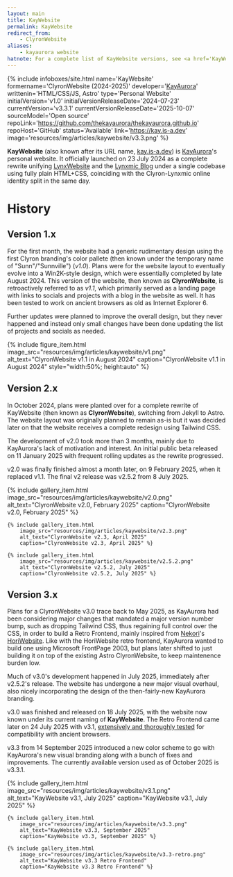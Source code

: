 ```yaml
---
layout: main
title: KayWebsite
permalink: KayWebsite
redirect_from:
    - ClyronWebsite
aliases:
    - kayaurora website
hatnote: For a complete list of KayWebsite versions, see <a href='KayWebsite_version_history'>KayWebsite version history</a>
---
```

{% include infoboxes/site.html
name='KayWebsite'
formername='ClyronWebsite (2024-2025)'
developer='<a href="KayAurora">KayAurora</a>'
writtenin='HTML/CSS/JS, Astro'
type='Personal Website'
initialVersion='v1.0'
initialVersionReleaseDate='2024-07-23'
currentVersion='v3.3.1'
currentVersionReleaseDate='2025-10-07'
sourceModel='Open source'
repoLink='https://github.com/thekayaurora/thekayaurora.github.io'
repoHost='GitHub'
status='Available'
link='https://kay.is-a.dev'
image='resources/img/articles/kaywebsite/v3.3.png'
%}

**KayWebsite** (also known after its URL name, [kay.is-a.dev](https://kay.is-a.dev)) is [KayAurora](KayAurora)'s personal website. It officially launched on 23 July 2024 as a complete rewrite unifying [LynxWebsite](LynxWebsite) and the [Lynxmic Blog](Lynxmic_Blog) under a single codebase using fully plain HTML+CSS, coinciding with the Clyron-Lynxmic online identity split in the same day.

# History
## Version 1.x
For the first month, the website had a generic rudimentary design using the first Clyron branding's color pallete (then known under the temporary name of "Sunn"/"Sunnville") (*v1.0*).
Plans were for the website layout to eventually evolve into a Win2K-style design, which were essentially completed by late August 2024. This version of the website, then known as **ClyronWebsite**, is retroactively referred to as *v1.1*, which primarily served as a landing page with links to socials and projects with a blog in the website as well. It has been tested to work on ancient browsers as old as Internet Explorer 6.

Further updates were planned to improve the overall design, but they never happened and instead only small changes have been done updating the list of projects and socials as needed.

<div>
    {% include figure_item.html 
        image_src="resources/img/articles/kaywebsite/v1.png" 
        alt_text="ClyronWebsite v1.1 in August 2024" 
        caption="ClyronWebsite v1.1 in August 2024"
        style="width:50%; height:auto" %}
        </div>

## Version 2.x
In October 2024, plans were planted over for a complete rewrite of KayWebsite (then known as **ClyronWebsite**), switching from Jekyll to Astro. The website layout was originally planned to remain as-is but it was decided later on that the website receives a complete redesign using Tailwind CSS.

The development of v2.0 took more than 3 months, mainly due to KayAurora's lack of motivation and interest. An initial public beta released on 11 January 2025 with frequent rolling updates as the rewrite progressed.

v2.0 was finally finished almost a month later, on 9 February 2025, when it replaced v1.1. The final v2 release was v2.5.2 from 8 July 2025.

<div class="wiki-gallery">
    {% include gallery_item.html 
        image_src="resources/img/articles/kaywebsite/v2.0.png" 
        alt_text="ClyronWebsite v2.0, February 2025" 
        caption="ClyronWebsite v2.0, February 2025" %}

    {% include gallery_item.html 
        image_src="resources/img/articles/kaywebsite/v2.3.png" 
        alt_text="ClyronWebsite v2.3, April 2025" 
        caption="ClyronWebsite v2.3, April 2025" %}

    {% include gallery_item.html 
        image_src="resources/img/articles/kaywebsite/v2.5.2.png" 
        alt_text="ClyronWebsite v2.5.2, July 2025" 
        caption="ClyronWebsite v2.5.2, July 2025" %}
</div>

## Version 3.x
Plans for a ClyronWebsite v3.0 trace back to May 2025, as KayAurora had been considering major changes that mandated a major version number bump, such as dropping Tailwind CSS, thus regaining full control over the CSS, in order to build a Retro Frontend, mainly inspired from [Nekori](Nekori64)'s [HoriWebsite](HoriWebsite).
Like with the HoriWebsite retro frontend, KayAurora wanted to build one using Microsoft FrontPage 2003, but plans later shifted to just building it on top of the existing Astro ClyronWebsite, to keep maintenence burden low.

Much of v3.0's development happened in July 2025, immediately after v2.5.2's release. The website has undergone a new major visual overhaul, also nicely incorporating the design of the then-fairly-new KayAurora branding.

v3.0 was finished and released on 18 July 2025, with the website now known under its current naming of **KayWebsite**. The Retro Frontend came later on 24 July 2025 with v3.1, [extensively and thoroughly tested](https://kay.is-a.dev/blog/2025-07-24-how-low-can-you-go-browser-compatibility/) for compatibility with ancient browsers.

v3.3 from 14 September 2025 introduced a new color scheme to go with KayAurora's new visual branding along with a bunch of fixes and improvements. The currently available version used as of October 2025 is v3.3.1.

<div class="wiki-gallery">
    {% include gallery_item.html 
        image_src="resources/img/articles/kaywebsite/v3.1.png" 
        alt_text="KayWebsite v3.1, July 2025" 
        caption="KayWebsite v3.1, July 2025" %}

    {% include gallery_item.html 
        image_src="resources/img/articles/kaywebsite/v3.3.png" 
        alt_text="KayWebsite v3.3, September 2025" 
        caption="KayWebsite v3.3, September 2025" %}

    {% include gallery_item.html 
        image_src="resources/img/articles/kaywebsite/v3.3-retro.png" 
        alt_text="KayWebsite v3.3 Retro Frontend" 
        caption="KayWebsite v3.3 Retro Frontend" %}
</div>